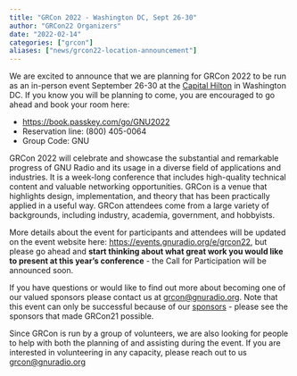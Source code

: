 ```yaml
---
title: "GRCon 2022 - Washington DC, Sept 26-30"
author: "GRCon22 Organizers"
date: "2022-02-14"
categories: ["grcon"]
aliases: ["news/grcon22-location-announcement"]
---
```


We are excited to announce that we are planning for GRCon 2022 to be run as an in-person event September 26-30 at the [Capital Hilton](https://book.passkey.com/go/GNU2022) in Washington DC.  If you know you will be planning to come, you are encouraged to go ahead and book your room here:

- https://book.passkey.com/go/GNU2022 
- Reservation line: (800) 405-0064 
- Group Code: GNU

GRCon 2022 will celebrate and showcase the substantial and remarkable progress of GNU Radio and its usage in a diverse field of applications and industries.  It is a week-long conference that includes high-quality technical content and valuable networking opportunities. GRCon is a venue that highlights design, implementation, and theory that has been practically applied in a useful way. GRCon attendees come from a large variety of backgrounds, including industry, academia, government, and hobbyists.

More details about the event for participants and attendees will be updated on the event website here: https://events.gnuradio.org/e/grcon22, but please go ahead and **start thinking about what great work you would like to present at this year’s conference** - the Call for Participation will be announced soon.

If you have questions or would like to find out more about becoming one of our valued sponsors please contact us at grcon@gnuradio.org.  Note that this event can only be successful because of our [sponsors](https://events.gnuradio.org/event/8/page/5-sponsors) - please see the sponsors that made GRCon21 possible. 

Since GRCon is run by a group of volunteers, we are also looking for people to help with both the planning of and assisting during the event.  If you are interested in volunteering in any capacity, please reach out to us grcon@gnuradio.org